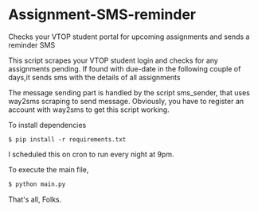 # Assignment-SMS-reminder
Checks your VTOP student portal for upcoming assignments and sends a reminder SMS


This script scrapes your VTOP student login and checks for any assignments pending. If found with due-date in the following couple of days,it sends sms with the details of all assignments




The message sending part is handled by the script sms_sender, that uses way2sms scraping to send message. Obviously, you have to register an account with way2sms to get this script working.



To install dependencies 
```
$ pip install -r requirements.txt
```



I scheduled this on cron to run every night at 9pm.

To execute the main file,

```python
$ python main.py
```


That's all, Folks.
